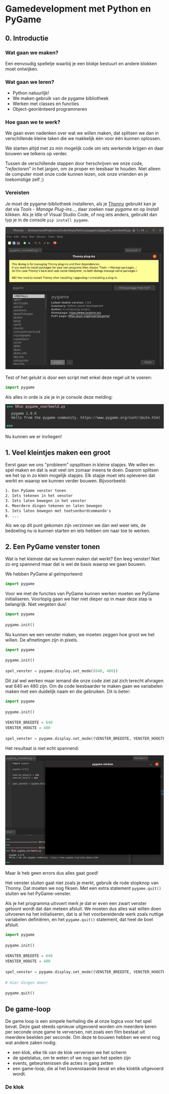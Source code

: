 # Gamedevelopment met Python en PyGame

## 0. Introductie

### Wat gaan we maken?

Een eenvoudig spelletje waarbij je een blokje bestuurt en andere blokken moet ontwijken.

### Wat gaan we leren?

 - Python natuurlijk!
 - We maken gebruik van de pygame bibliotheek
 - Werken met classes en functies
 - Object-georiënteerd programmeren

### Hoe gaan we te werk?

We gaan even nadenken over wat we willen maken, dat splitsen we dan in verschillende kleine taken die we makkelijk één voor één kunnen oplossen. 

We starten altijd met zo min mogelijk code om iets werkende krijgen en daar bouwen we telkens op verder.

Tussen de verschillende stappen door herschrijven we onze code, "*refactoren*" in het jargon, om ze proper en leesbaar te houden. Niet alleen de computer moet onze code kunnen lezen, ook onze vrienden en je toekomstige zelf ;)

### Vereisten

Je moet de pygame-bibliotheek installeren, als je [Thonny](https://thonny.org/) gebruikt kan je dat via *Tools* - *Manage Plug-ins...*, daar zoeken naar *pygame* en op *Install* klikken. Als je Idle of Visual Studio Code, of nog iets anders, gebruikt dan typ je in de console `pip install pygame`.

![Thonny PyGame](.README/thonnyPygame.png)

Test of het gelukt is door een script met enkel deze regel uit te voeren:

```python
import pygame
```

Als alles in orde is zie je in je console deze melding:

![Hello PyGame](.README/helloPygame.png)

Nu kunnen we er invliegen!

## 1. Veel kleintjes maken een groot

Eerst gaan we ons "probleem" opsplitsen in kleine stapjes. We willen en spel maken en dat is wat veel om zomaar ineens te doen. Daarom splitsen we het op in zo klein mogelijk stapjes. Elk stapje moet iets opleveren dat werkt en waarop we kunnen verder bouwen. Bijvoorbeeld:

    1. Een PyGame venster tonen
    2. Iets tekenen in het venster
    3. Iets laten bewegen in het venster
    4. Meerdere dingen tekenen en laten bewegen
    5. Iets laten bewegen met toetsenbordcommando's
    6. ...

Als we op dit punt gekomen zijn verzinnen we dan wel weer iets, de bedoeling nu is kunnen starten en iets hebben om naar toe te werken.

## 2. Een PyGame venster tonen

Wat is het kleinste dat we kunnen maken dat werkt? Een leeg venster! Niet zo erg spannend maar dat is wel de basis waarop we gaan bouwen. 

We hebben PyGame al geïmporteerd:

```python
import pygame
```

Voor we met de functies van PyGame kunnen werken moeten we PyGame initialiseren. Voorlopig gaan we hier niet dieper op in maar deze stap is belangrijk. Niet vergeten dus!

```python
import pygame

pygame.init()
```

Nu kunnen we een venster maken, we moeten zeggen hoe groot we het willen. De afmetingen zijn in pixels.

```python
import pygame

pygame.init()

spel_venster = pygame.display.set_mode((640, 480))
```

Dit zal wel werken maar iemand die onze code ziet zal zich terecht afvragen wat 640 en 480 zijn. Om de code leesbaarder te maken gaan we variabelen maken met een duidelijk naam en die gebruiken. Dit is beter:

```python
import pygame

pygame.init()

VENSTER_BREEDTE = 640
VENSTER_HOOGTE = 480

spel_venster = pygame.display.set_mode((VENSTER_BREEDTE, VENSTER_HOOGTE))
```

Het resultaat is niet echt spannend:

![leeg venster](.README/pygameLeeg.png)

Maar ik heb geen errors dus alles gaat goed! 

Het venster sluiten gaat niet zoals je merkt, gebruik de rode stopknop van Thonny. Dat moeten we nog fiksen. Met een extra statement `pygame.quit()` sluiten we het PyGame-venster.

Als je het programma uitvoert merk je dat er even een zwart venster getoont wordt dat dan meteen afsluit. We moeten dus alles wat willen doen uitvoeren na het initialiseren, dat is al het voorbereidende werk zoals nuttige variabelen definiëren, en het `pygame.quit()` statement, dat heel de boel afsluit.

```python
import pygame

pygame.init()

VENSTER_BREEDTE = 640
VENSTER_HOOGTE = 480

spel_venster = pygame.display.set_mode((VENSTER_BREEDTE, VENSTER_HOOGTE))

# Hier dingen doen!

pygame.quit()
```

## De game-loop

De game loop is een simpele herhaling die al onze logica voor het spel bevat. Deze gaat steeds opnieuw uitgevoerd worden om meerdere keren per seconde onze game te verversen, net zoals een film bestaat uit meerdere beelden per seconde. Om deze te bouwen hebben we eerst nog wat andere zaken nodig:

 - een klok, elke tik van de klok verversen we het scherm
 - de spelstatus, om te weten of we nog aan het spelen zijn
 - events, gebeurtenissen die acties in gang zetten
 - een game-loop, die al het bovenstaande bevat en elke kloktik uitgevoerd wordt.

### De klok